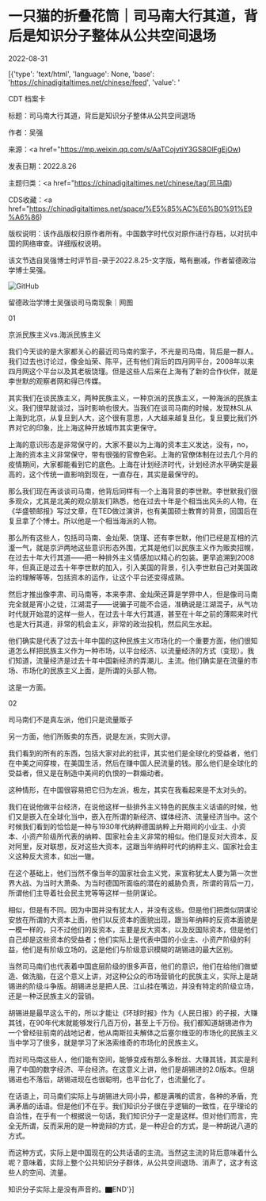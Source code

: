 # 一只猫的折叠花筒｜司马南大行其道，背后是知识分子整体从公共空间退场

2022-08-31

[{'type': 'text/html', 'language': None, 'base': 'https://chinadigitaltimes.net/chinese/feed', 'value': '

CDT 档案卡

标题：司马南大行其道，背后是知识分子整体从公共空间退场

作者：吴强

来源：<a href="https://mp.weixin.qq.com/s/AaTCojvtiY3GS8OlFgEjOw)

发表日期：2022.8.26

主题归类：<a href="https://chinadigitaltimes.net/chinese/tag/司马南)

CDS收藏：<a href="https://chinadigitaltimes.net/space/%E5%85%AC%E6%B0%91%E9%A6%86)

版权说明：该作品版权归原作者所有。中国数字时代仅对原作进行存档，以对抗中国的网络审查。详细版权说明。







该文节选自吴强博士时评节目-录于2022.8.25-文字版，略有删减，作者留德政治学博士吴强。



![GitHub](https://chinadigitaltimes.net/chinese/files/2022/08/image-1661957575879.png)

留德政治学博士吴强谈司马南现象｜网图

01

京派民族主义vs.海派民族主义

我们今天谈的是大家都关心的最近司马南的案子，不光是司马南，背后是一群人。我们过去也讨论过，像金灿荣、陈平，还有他们背后的四月网平台，2008年以来四月网这个平台以及其老板饶瑾。但是这些人后来在上海有了新的合作伙伴，就是李世默的观察者网和得已传媒。

其实我们在谈民族主义，两种民族主义，一种京派的民族主义，一种海派的民族主义。我们很早就谈过，当时影响也很大。当我们在谈司马南的时候，发现林SL从上海到北京，从复旦到人大，这个很有意思，人大越来越复旦化，复旦要比我们外界对它的印象，比上海这种开放城市其实更保守。

上海的意识形态是非常保守的，大家不要以为上海的资本主义发达，没有，no，上海的资本主义非常保守，带有很强的官僚色彩。上海的官僚体制在过去几个月的疫情期间，大家都能看到它的底色。上海在计划经济时代，计划经济水平确实是最高的，这个传统一直影响到现在，一直存在，其实是最保守的。

那么我们现在再谈谈司马南，他背后同样有一个上海背景的李世默。李世默我们很多观众，尤其是北美的观众朋友们熟悉，他在过去十年是个相当出风头的人物，在《华盛顿邮报》写过文章，在TED做过演讲，也有美国硕士教育的背景，回国后在复旦拿了个博士。所以他是一个相当海派的人物。

那么所有这些人，包括司马南、金灿荣、饶瑾、还有李世默，他们已经是互相的沆瀣一气，就是京沪两地这些意识形态外围，尤其是他们以民族主义作为贩卖招幌，在过去十年大行其道——把一种排外主义情感加以精心的包装。更早追溯到2008年，但真正是过去十年李世默的加入，引入美国的背景，引入李世默自己对美国政治的理解等等，包括资本的运作，让这个平台还变得成熟。

然后才推出像李肃、司马南等，本来李肃、金灿荣还算是学界中人，但是像司马南完全就是宵小之徒，江湖混子——说骗子可能不合适，准确说是江湖混子，从气功时代就开始混的这样一些人，在过去十年大行其道，甚至在十年之前的薄熙来时代也是大行其道，非常的机会主义，非常的政治投机，然后风生水起。

他们确实是代表了过去十年中国的这种民族主义市场化的一个重要方面，他们很知道怎么样把民族主义作为一种市场，以平台经济、以流量经济的方式（变现）。我们知道，流量经济是过去十年中国新经济的弄潮儿、主流。他们确实是在流量的市场、市场化的民族主义上面，是所谓的头部人物。

这是一方面。

02

司马南们不是真左派，他们只是流量贩子

另一方面，他们所贩卖的东西，说是左派，实则大谬。

我们看到的所有的东西，包括大家对此的批评，其实他们是全球化的受益者，他们在中美之间穿梭，在美国生活，然后在赚中国人民流量的钱。那么他们是全球化的受益者，但又是在制造中美间的仇恨的一群煽动者。

这种情形，在中国很容易把它归为左派，极左，其实在我看起来是不太对头的。

我们在说他做平台经济，在说他这样一些排外主义特色的民族主义话语的时候，他们又是嵌入在全球化当中，嵌入在所谓的新经济、媒体经济、流量经济当中。这个时候我们看到的恰恰是一种与1930年代纳粹德国纳粹上升期间的小业主、小资本、小资产阶级所代表的纳粹、国家社会主义非常的相似。他们是反对大资本，反对阿里，反对联想，反对这些大资本，这跟当年纳粹时代的纳粹主义、国家社会主义这种反大资本，如出一辙。

在这个基础上，他们当然不像当年的国家社会主义党，来宣称犹太人要为第一次世界大战、为当时大萧条、为当时德国所面临的潜在的威胁负责，所谓的背后一刀，所谓他们主导着社会民主党等等这样一些阴谋论。

相似，但是有不同。因为中国并没有犹太人，并没有这些。但是他们把类似阴谋论安放在所谓的大资本上面，他们以反资本的面貌出现，跟当年纳粹的反资本面貌是一模一样的，只不过他们的反资本，主要是反大资本，以及反国际资本，但是他们自己却是这些资本的受益者；他们实际上是代表中国的小业主、小资产阶级的利益，他们是有阶级立场的。这是他们与阶级意识模糊的胡锡进的最大区别。

当然司马南们也代表着中国底层阶级的很多声音，他们的意识，他们在给他们做塑造、做洗脑，在这个意义上讲，对这种公众的市场营销化的民族主义，实际上是胡锡进的阶级斗争版。胡锡进总是把人民、江山挂在嘴边，并没有特定的阶级立场，还是一种泛民族主义的营销。

胡锡进是最早这么干的，所以才能让《环球时报》作为《人民日报》的子报，大赚其钱，在90年代末就能够发行几百万份，甚至上千万份。我们都知道胡锡进作为一个曾经驻前南的战地记者，他从南斯拉夫解体之后塞尔维亚的市场化的民族主义当中学习了很多，就是学习了米洛索维奇的市场化的民族主义。

而对司马南这些人，他们能有空间，能够变成有那么多粉丝、大赚其钱，其实是利用了中国的数字经济、平台经济。在这意义上讲，他们是胡锡进的2.0版本。但胡锡进也不落后，胡锡进现在也很聪明，也平台化了，也流量化了。

在话语上，司马南们实际上与胡锡进大同小异，都是满嘴的谎言，各种的矛盾，充满矛盾的话语。但是他们不在乎。我们知识分子很在乎逻辑的一致性，在乎理论的自洽性，在乎有一个根据说一句话，我们知识分子一定是这样。但对他们而言，完全无所谓，反而采用的是一种诡辩的方式，是一种迎合的方式，是一种胡说八道的方式。

而这种方式，实际上是中国现在的公共话语的主流。当然这主流的背后意味着什么呢？意味着，实际上整个公共知识分子群体，从公共空间退场、消声了，这才有这些人的空间、流量。

知识分子实际上是没有声音的。▇END'}]
